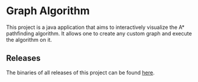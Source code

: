 # Graph Algorithm
This project is a java application that aims to interactively visualize
the A* pathfinding algorithm. It allows one to create any custom graph
and execute the algorithm on it.

## Releases
The binaries of all releases of this project can be found
[here](https://github.com/nicholas-roether/graph-algorithm/releases).
